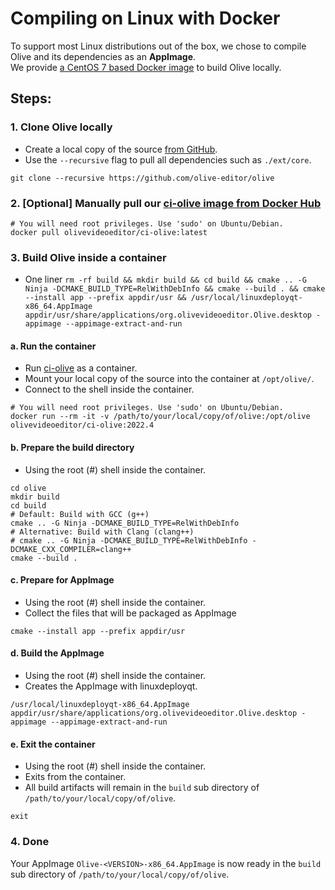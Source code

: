 # Compiling on Linux with Docker

To support most Linux distributions out of the box, we chose to compile Olive and its dependencies as an **AppImage**. \
We provide [a CentOS 7 based Docker image](https://hub.docker.com/r/olivevideoeditor/ci-olive) to build Olive locally.

## Steps:

### 1. Clone Olive locally

- Create a local copy of the source [from GitHub](https://github.com/olive-editor/olive).
- Use the `--recursive` flag to pull all dependencies such as `./ext/core`.

```shell
git clone --recursive https://github.com/olive-editor/olive
```

### 2. [Optional] Manually pull our [ci-olive image from Docker Hub](https://hub.docker.com/r/olivevideoeditor/ci-olive)

```shell
# You will need root privileges. Use 'sudo' on Ubuntu/Debian.
docker pull olivevideoeditor/ci-olive:latest
```

### 3. Build Olive inside a container

- One liner
  `rm -rf build && mkdir build && cd build && cmake .. -G Ninja -DCMAKE_BUILD_TYPE=RelWithDebInfo && cmake --build . && cmake --install app --prefix appdir/usr && /usr/local/linuxdeployqt-x86_64.AppImage appdir/usr/share/applications/org.olivevideoeditor.Olive.desktop -appimage --appimage-extract-and-run`

#### a. Run the container

- Run [ci-olive](https://hub.docker.com/r/olivevideoeditor/ci-olive) as a container.
- Mount your local copy of the source into the container at `/opt/olive/`.
- Connect to the shell inside the container.

```shell
# You will need root privileges. Use 'sudo' on Ubuntu/Debian.
docker run --rm -it -v /path/to/your/local/copy/of/olive:/opt/olive olivevideoeditor/ci-olive:2022.4
```

#### b. Prepare the build directory

- Using the root (#) shell inside the container.

```shell
cd olive
mkdir build
cd build
# Default: Build with GCC (g++)
cmake .. -G Ninja -DCMAKE_BUILD_TYPE=RelWithDebInfo
# Alternative: Build with Clang (clang++)
# cmake .. -G Ninja -DCMAKE_BUILD_TYPE=RelWithDebInfo -DCMAKE_CXX_COMPILER=clang++
cmake --build .
```

#### c. Prepare for AppImage

- Using the root (#) shell inside the container.
- Collect the files that will be packaged as AppImage

```shell
cmake --install app --prefix appdir/usr
```

#### d. Build the AppImage

- Using the root (#) shell inside the container.
- Creates the AppImage with linuxdeployqt.

```shell
/usr/local/linuxdeployqt-x86_64.AppImage appdir/usr/share/applications/org.olivevideoeditor.Olive.desktop -appimage --appimage-extract-and-run
```

#### e. Exit the container

- Using the root (#) shell inside the container.
- Exits from the container.
- All build artifacts will remain in the `build` sub directory of `/path/to/your/local/copy/of/olive`.

```shell
exit
```

### 4. Done

Your AppImage `Olive-<VERSION>-x86_64.AppImage` is now ready in the `build` sub directory of `/path/to/your/local/copy/of/olive`.
